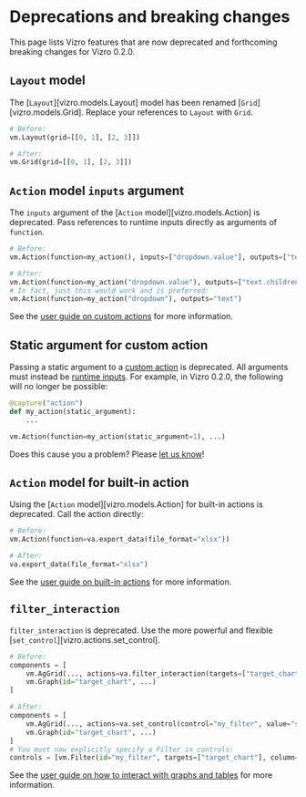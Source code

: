 # Deprecations and breaking changes

This page lists Vizro features that are now deprecated and forthcoming breaking changes for Vizro 0.2.0.

## `Layout` model

The [`Layout`][vizro.models.Layout] model has been renamed [`Grid`][vizro.models.Grid]. Replace your references to `Layout` with `Grid`.

```python
# Before:
vm.Layout(grid=[[0, 1], [2, 3]])

# After:
vm.Grid(grid=[[0, 1], [2, 3]])
```

## `Action` model `inputs` argument

The `inputs` argument of the [`Action` model][vizro.models.Action] is deprecated. Pass references to runtime inputs directly as arguments of `function`.

```python
# Before:
vm.Action(function=my_action(), inputs=["dropdown.value"], outputs=["text.children"])

# After:
vm.Action(function=my_action("dropdown.value"), outputs=["text.children"])
# In fact, just this would work and is preferred:
vm.Action(function=my_action("dropdown"), outputs="text")
```

See the [user guide on custom actions](../user-guides/custom-actions.md#trigger-with-a-runtime-input) for more information.

## Static argument for custom action

Passing a static argument to a [custom action](../user-guides/custom-actions.md) is deprecated. All arguments must instead be [runtime inputs](../user-guides/custom-actions.md#trigger-with-a-runtime-input). For example, in Vizro 0.2.0, the following will no longer be possible:

```python
@capture("action")
def my_action(static_argument):
    ...

vm.Action(function=my_action(static_argument=1), ...)
```

Does this cause you a problem? Please [let us know](https://github.com/mckinsey/vizro/issues)!

## `Action` model for built-in action

Using the [`Action` model][vizro.models.Action] for built-in actions is deprecated.
Call the action directly:

```python
# Before:
vm.Action(function=va.export_data(file_format="xlsx"))

# After:
va.export_data(file_format="xlsx")
```

See the [user guide on built-in actions](../user-guides/actions.md) for more information.

## `filter_interaction`

`filter_interaction` is deprecated. Use the more powerful and flexible [`set_control`][vizro.actions.set_control].

```python
# Before:
components = [
    vm.AgGrid(..., actions=va.filter_interaction(targets=["target_chart"]),
    vm.Graph(id="target_chart", ...)
]

# After:
components = [
    vm.AgGrid(..., actions=va.set_control(control="my_filter", value="species")),
    vm.Graph(id="target_chart", ...)
]
# You must now explicitly specify a Filter in controls:
controls = [vm.Filter(id="my_filter", targets=["target_chart"], column="species")]
```

See the [user guide on how to interact with graphs and tables](../user-guides/graph-table-actions.md) for more information.
